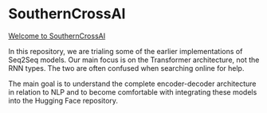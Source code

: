# SouthernCrossAI

<a href="https://southern-cross-ai.github.io/TranslationAI/" target="_blank">Welcome to SouthernCrossAI</a>

In this repository, we are trialing some of the earlier implementations of Seq2Seq models. Our main focus is on the Transformer architecture, not the RNN types. The two are often confused when searching online for help.

The main goal is to understand the complete encoder-decoder architecture in relation to NLP and to become comfortable with integrating these models into the Hugging Face repository.

